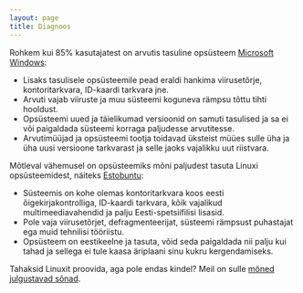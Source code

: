 ```yaml
---
layout: page
title: Diagnoos
---
```


Rohkem kui 85% kasutajatest on arvutis tasuline opsüsteem
[Microsoft Windows](http://windows.microsoft.com/et-EE/windows/home):

* Lisaks tasulisele opsüsteemile pead eraldi hankima viirusetõrje,
  kontoritarkvara, ID-kaardi tarkvara jne.
* Arvuti vajab viiruste ja muu süsteemi koguneva rämpsu tõttu tihti hooldust.
* Opsüsteemi uued ja täielikumad versioonid on samuti tasulised ja sa ei või
  paigaldada süsteemi korraga paljudesse arvutitesse.
* Arvutimüüjad ja opsüsteemi tootja toidavad üksteist müües sulle üha ja
  üha uusi versioone tarkvarast ja selle jaoks vajalikku uut riistvara.

Mõtleval vähemusel on opsüsteemiks mõni paljudest tasuta Linuxi opsüsteemidest,
näiteks [Estobuntu](estobuntu.html):

* Süsteemis on kohe olemas kontoritarkvara koos eesti õigekirjakontrolliga,
  ID-kaardi tarkvara, kõik vajalikud multimeediavahendid ja palju Eesti-spetsiifilisi lisasid.
* Pole vaja viirusetõrjet, defragmenteerijat, süsteemi rämpsust puhastajat ega muid tehnilisi tööriistu.
* Opsüsteem on eestikeelne ja tasuta, võid seda paigaldada nii palju kui
  tahad ja sellega ei tule kaasa äriplaani sinu kukru kergendamiseks.

Tahaksid Linuxit proovida, aga pole endas kindel?
Meil on sulle [mõned julgustavad sõnad](kysi-mult.html).

